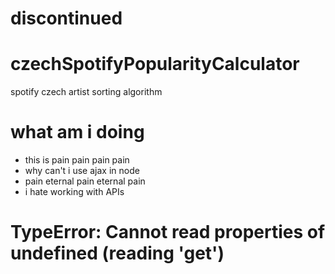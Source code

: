 # discontinued

# czechSpotifyPopularityCalculator
spotify czech artist sorting algorithm

# what am i doing
- this is pain pain pain pain
- why can't i use ajax in node
- pain eternal pain eternal pain
- i hate working with APIs 

# TypeError: Cannot read properties of undefined (reading 'get')
